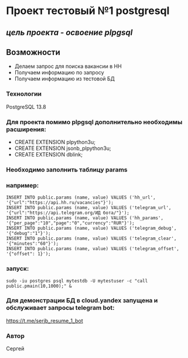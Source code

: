 # Проект тестовый №1 postgresql
## _цель проекта - освоение plpgsql_
## Возможности
- Делаем запрос для поиска вакансии в HH
- Получаем информацию по запросу
- Получаем информацию из тестовой БД
### Технологии
PostgreSQL 13.8
### Для проекта помимо plpgsql дополнительно необходимы расширения:
- CREATE EXTENSION plpython3u;
- CREATE EXTENSION jsonb_plpython3u;
- CREATE EXTENSION dblink;
### Необходимо заполнить таблицу params
### например:
```
INSERT INTO public.params (name, value) VALUES ('hh_url', '{"url":"https://api.hh.ru/vacancies"}');
INSERT INTO public.params (name, value) VALUES ('telegram_url', '{"url":"https://api.telegram.org/ИД бота/"}');
INSERT INTO public.params (name, value) VALUES ('hh_params', '{"per_page":"10","page":"0","currency":"RUR"}');
INSERT INTO public.params (name, value) VALUES ('telegram_debug', '{"debug":"1"}');
INSERT INTO public.params (name, value) VALUES ('telegram_clear', '{"minutes":"60"}');
INSERT INTO public.params (name, value) VALUES ('telegram_offset', '{"offset": 1}');
```
### запуск:
```
sudo -iu postgres psql mytestdb -U mytestuser -c "call public.pmain(10,1000);" &
```

### Для демонстрации БД в cloud.yandex запущена и обслуживает запросы telegram bot:
https://t.me/serjb_resume_1_bot
### Автор
Сергей
